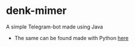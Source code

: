 # denk-mimer
A simple Telegram-bot made using Java
+ The same can be found made with Python [here](https://github.com/TheLazy-Dev/DenkMimer_bot-python)
